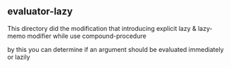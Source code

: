 ## evaluator-lazy

This directory did the modification that introducing explicit lazy & lazy-memo modifier
while use compound-procedure

by this you can determine if an argument should be evaluated immediately or lazily
